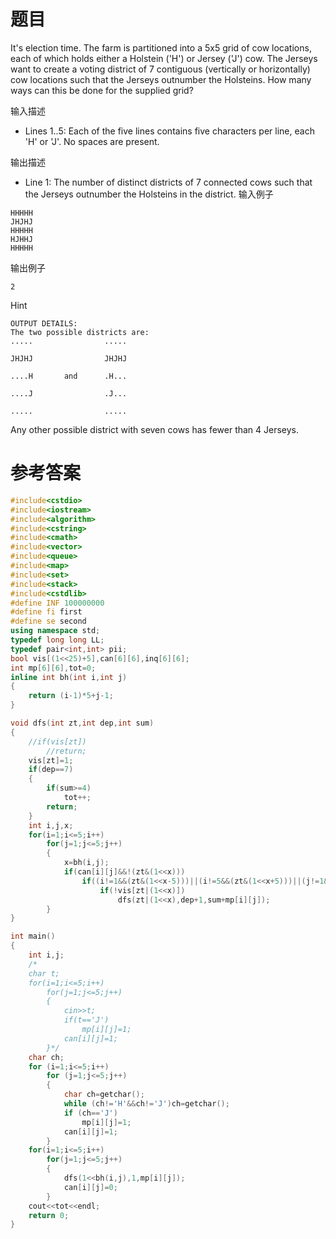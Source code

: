 # 题目
It's election time. The farm is partitioned into a 5x5 grid of cow locations, each of which holds either a Holstein ('H') or Jersey ('J') cow. The Jerseys want to create a voting district of 7 contiguous (vertically or horizontally) cow locations such that the Jerseys outnumber the Holsteins. How many ways can this be done for the supplied grid?

输入描述
* Lines 1..5: Each of the five lines contains five characters per line, each 'H' or 'J'. No spaces are present.

输出描述

* Line 1: The number of distinct districts of 7 connected cows such that the Jerseys outnumber the Holsteins in the district.
输入例子
```
HHHHH
JHJHJ
HHHHH
HJHHJ
HHHHH
```
输出例子
```
2
```
Hint
```
OUTPUT DETAILS:
The two possible districts are:
.....                .....

JHJHJ                JHJHJ

....H       and      .H...

....J                .J...

.....                .....
```
Any other possible district with seven cows has fewer than 4 Jerseys.
# 参考答案
```c++
#include<cstdio>
#include<iostream>
#include<algorithm>
#include<cstring>
#include<cmath>
#include<vector>
#include<queue>
#include<map>
#include<set>
#include<stack>
#include<cstdlib>
#define INF 100000000
#define fi first
#define se second
using namespace std;
typedef long long LL;
typedef pair<int,int> pii;
bool vis[(1<<25)+5],can[6][6],inq[6][6];
int mp[6][6],tot=0;
inline int bh(int i,int j)
{
    return (i-1)*5+j-1;
}

void dfs(int zt,int dep,int sum)
{
    //if(vis[zt])
        //return;
    vis[zt]=1;
    if(dep==7)
    {
        if(sum>=4)
            tot++;
        return;
    }
    int i,j,x;
    for(i=1;i<=5;i++)
        for(j=1;j<=5;j++)
        {
            x=bh(i,j);
            if(can[i][j]&&!(zt&(1<<x)))
                if((i!=1&&(zt&(1<<x-5)))||(i!=5&&(zt&(1<<x+5)))||(j!=1&&(zt&(1<<x-1)))||(j!=5&&(zt&(1<<x+1))))
                    if(!vis[zt|(1<<x)])
                        dfs(zt|(1<<x),dep+1,sum+mp[i][j]);
        }
}

int main()
{
    int i,j;
    /*
    char t;
    for(i=1;i<=5;i++)
        for(j=1;j<=5;j++)
        {
            cin>>t;
            if(t=='J')
                mp[i][j]=1;
            can[i][j]=1;
        }*/
    char ch;
    for (i=1;i<=5;i++)
        for (j=1;j<=5;j++)
        {
            char ch=getchar();
            while (ch!='H'&&ch!='J')ch=getchar();
            if (ch=='J')
                mp[i][j]=1;
            can[i][j]=1;
        }
    for(i=1;i<=5;i++)
        for(j=1;j<=5;j++)
        {
            dfs(1<<bh(i,j),1,mp[i][j]);
            can[i][j]=0;
        }
    cout<<tot<<endl;
    return 0;
}




